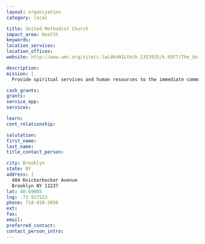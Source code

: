 ```yaml
---
layout: organization
category: local

title: United Methodist Church
impact_area: Health
keywords: 
location_services: 
location_offices: 
website: http://www.umc.org/site/c.lwL4KnN1LtH/b.1353935/k.93F7/The_United_Methodist_Church__Our_mission_is_to_make_disciples_of_Jesus_Christ_for_the_transformation_of_the_world.htm

description: 
mission: |
  Provide spiritual services and human resources to the immediate community

cash_grants: 
grants: 
service_opp: 
services: 

learn: 
cont_relationship: 

salutation: 
first_name: 
last_name: 
title_contact_person: 

city: Brooklyn
state: NY
address: |
  484 Knickerbocker Avenue  
  Brooklyn NY 11237
lat: 40.69805
lng: -73.917523
phone: 718-458-2050
ext: 
fax: 
email: 
preferred_contact: 
contact_person_intro: 
---
```

